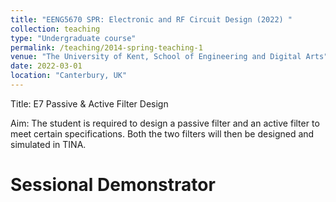 ```yaml
---
title: "EENG5670 SPR: Electronic and RF Circuit Design (2022) "
collection: teaching
type: "Undergraduate course"
permalink: /teaching/2014-spring-teaching-1
venue: "The University of Kent, School of Engineering and Digital Arts"
date: 2022-03-01
location: "Canterbury, UK"
---
```


Title: E7 Passive & Active Filter Design

Aim: The student is required to design a passive filter and an active filter to meet certain specifications. Both the two filters will then be designed and simulated in TINA.  


Sessional Demonstrator
======

